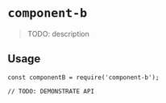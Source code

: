 # `component-b`

> TODO: description

## Usage

```
const componentB = require('component-b');

// TODO: DEMONSTRATE API
```

